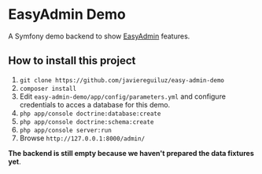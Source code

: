 EasyAdmin Demo
==============

A Symfony demo backend to show [EasyAdmin](https://github.com/javiereguiluz/EasyAdminBundle) features.

How to install this project
---------------------------

  1. `git clone https://github.com/javiereguiluz/easy-admin-demo`
  2. `composer install`
  3. Edit `easy-admin-demo/app/config/parameters.yml` and configure
     credentials to acces a database for this demo.
  4. `php app/console doctrine:database:create`
  5. `php app/console doctrine:schema:create`
  6. `php app/console server:run`
  7. Browse `http://127.0.0.1:8000/admin/`

**The backend is still empty because we haven't prepared the data fixtures yet**.
